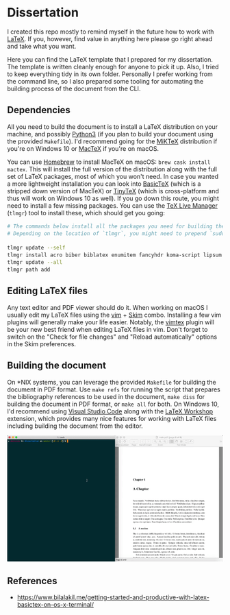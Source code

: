 # Dissertation

I created this repo mostly to remind myself in the future how to work with [LaTeX](https://www.latex-project.org).
If you, however, find value in anything here please go right ahead and take what you want.

Here you can find the LaTeX template that I prepared for my dissertation.
The template is written cleanly enough for anyone to pick it up. Also, I tried to keep everything tidy in its own folder.
Personally I prefer working from the command line, so I also prepared some tooling for automating the building process of the document from the CLI.

## Dependencies

All you need to build the document is to install a LaTeX distribution on your machine, and possibly [Python3](https://www.python.org/download/releases/3.0/) (if you plan to build your document using the provided `Makefile`).
I'd recommend going for the [MiKTeX](https://miktex.org/download) distribution if you're on Windows 10 or [MacTeX](http://www.tug.org/mactex/) if you're on macOS.

You can use [Homebrew](https://brew.sh) to install MacTeX on macOS: `brew cask install mactex`. This will install the full version of the distribution along with the full set of LaTeX packages, most of which you won't need.
In case you wanted a more lightweight installation you can look into [BasicTeX](http://www.tug.org/mactex/morepackages.html) (which is a stripped down version of MacTeX) or [TinyTeX](https://yihui.name/tinytex/) (which is cross-platform and thus will work on Windows 10 as well).
If you go down this route, you might need to install a few missing packages. You can use the [TeX Live Manager](https://www.tug.org/texlive/doc/tlmgr.html) (`tlmgr`) tool to install these, which should get you going:

```bash
# The commands below install all the packages you need for building the document.
# Depending on the location of `tlmgr`, you might need to prepend `sudo` to these.

tlmgr update --self
tlmgr install acro biber biblatex enumitem fancyhdr koma-script lipsum logreq psnfss setspace titlesec translations
tlmgr update --all
tlmgr path add
```

## Editing LaTeX files

Any text editor and PDF viewer should do it. When working on macOS I usually edit my LaTeX files using the [vim](https://www.vim.org) + [Skim](https://skim-app.sourceforge.io) combo.
Installing a few vim plugins will generally make your life easier. Notably, the [vimtex](https://github.com/lervag/vimtex) plugin will be your new best friend when editing LaTeX files in vim.
Don't forget to switch on the "Check for file changes" and "Reload automatically" options in the Skim preferences.

## Building the document

On *NIX systems, you can leverage the provided `Makefile` for building the document in PDF format.
Use `make refs` for running the script that prepares the bibliography references to be used in the document, `make diss` for building the document in PDF format, or `make all` for both.
On Windows 10, I'd recommend using [Visual Studio Code](https://code.visualstudio.com) along with the [LaTeX Workshop](https://marketplace.visualstudio.com/items?itemName=James-Yu.latex-workshop) extension, which provides many nice features for working with LaTeX files including building the document from the editor.

![](images/vim-skim.gif)

## References

- https://www.bilalakil.me/getting-started-and-productive-with-latex-basictex-on-os-x-terminal/
